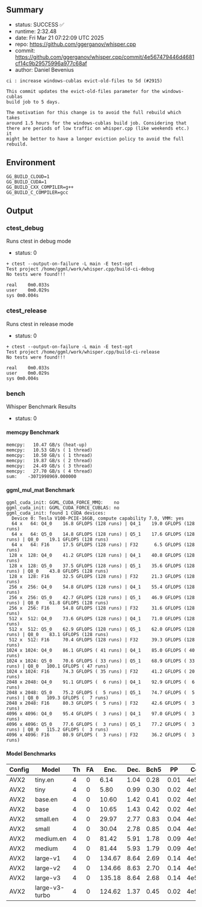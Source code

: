 ## Summary

- status:  SUCCESS ✅
- runtime: 2:32.48
- date:    Fri Mar 21 07:22:09 UTC 2025
- repo:    https://github.com/ggerganov/whisper.cpp
- commit:  https://github.com/ggerganov/whisper.cpp/commit/4e567479446d4681cf14c9b29575996a977c68af
- author:  Daniel Bevenius
```
ci : increase windows-cublas evict-old-files to 5d (#2915)

This commit updates the evict-old-files parameter for the windows-cublas
build job to 5 days.

The motivation for this change is to avoid the full rebuild which takes
around 1.5 hours for the windows-cublas build job. Considering that
there are periods of low traffic on whisper.cpp (like weekends etc.) it
might be better to have a longer eviction policy to avoid the full
rebuild.
```

## Environment

```
GG_BUILD_CLOUD=1
GG_BUILD_CUDA=1
GG_BUILD_CXX_COMPILER=g++
GG_BUILD_C_COMPILER=gcc
```

## Output

### ctest_debug

Runs ctest in debug mode
- status: 0
```
+ ctest --output-on-failure -L main -E test-opt
Test project /home/ggml/work/whisper.cpp/build-ci-debug
No tests were found!!!

real	0m0.033s
user	0m0.029s
sys	0m0.004s
```
### ctest_release

Runs ctest in release mode
- status: 0
```
+ ctest --output-on-failure -L main -E test-opt
Test project /home/ggml/work/whisper.cpp/build-ci-release
No tests were found!!!

real	0m0.033s
user	0m0.029s
sys	0m0.004s
```
### bench

Whisper Benchmark Results
- status: 0
#### memcpy Benchmark

```
memcpy:   10.47 GB/s (heat-up)
memcpy:   10.53 GB/s ( 1 thread)
memcpy:   10.50 GB/s ( 1 thread)
memcpy:   19.87 GB/s ( 2 thread)
memcpy:   24.49 GB/s ( 3 thread)
memcpy:   27.70 GB/s ( 4 thread)
sum:    -3071998969.000000
```

#### ggml_mul_mat Benchmark

```
ggml_cuda_init: GGML_CUDA_FORCE_MMQ:    no
ggml_cuda_init: GGML_CUDA_FORCE_CUBLAS: no
ggml_cuda_init: found 1 CUDA devices:
  Device 0: Tesla V100-PCIE-16GB, compute capability 7.0, VMM: yes
  64 x   64: Q4_0    16.8 GFLOPS (128 runs) | Q4_1    19.0 GFLOPS (128 runs)
  64 x   64: Q5_0    14.8 GFLOPS (128 runs) | Q5_1    17.6 GFLOPS (128 runs) | Q8_0    19.1 GFLOPS (128 runs)
  64 x   64: F16     17.5 GFLOPS (128 runs) | F32      6.5 GFLOPS (128 runs)
 128 x  128: Q4_0    41.2 GFLOPS (128 runs) | Q4_1    40.8 GFLOPS (128 runs)
 128 x  128: Q5_0    37.5 GFLOPS (128 runs) | Q5_1    35.6 GFLOPS (128 runs) | Q8_0    43.8 GFLOPS (128 runs)
 128 x  128: F16     32.5 GFLOPS (128 runs) | F32     21.3 GFLOPS (128 runs)
 256 x  256: Q4_0    54.8 GFLOPS (128 runs) | Q4_1    55.4 GFLOPS (128 runs)
 256 x  256: Q5_0    42.7 GFLOPS (128 runs) | Q5_1    46.9 GFLOPS (128 runs) | Q8_0    61.8 GFLOPS (128 runs)
 256 x  256: F16     54.8 GFLOPS (128 runs) | F32     31.6 GFLOPS (128 runs)
 512 x  512: Q4_0    73.6 GFLOPS (128 runs) | Q4_1    71.0 GFLOPS (128 runs)
 512 x  512: Q5_0    62.9 GFLOPS (128 runs) | Q5_1    62.0 GFLOPS (128 runs) | Q8_0    83.1 GFLOPS (128 runs)
 512 x  512: F16     70.4 GFLOPS (128 runs) | F32     39.3 GFLOPS (128 runs)
1024 x 1024: Q4_0    86.1 GFLOPS ( 41 runs) | Q4_1    85.0 GFLOPS ( 40 runs)
1024 x 1024: Q5_0    70.6 GFLOPS ( 33 runs) | Q5_1    68.9 GFLOPS ( 33 runs) | Q8_0   100.1 GFLOPS ( 47 runs)
1024 x 1024: F16     74.3 GFLOPS ( 35 runs) | F32     41.2 GFLOPS ( 20 runs)
2048 x 2048: Q4_0    91.1 GFLOPS (  6 runs) | Q4_1    92.9 GFLOPS (  6 runs)
2048 x 2048: Q5_0    75.2 GFLOPS (  5 runs) | Q5_1    74.7 GFLOPS (  5 runs) | Q8_0   109.3 GFLOPS (  7 runs)
2048 x 2048: F16     80.3 GFLOPS (  5 runs) | F32     42.6 GFLOPS (  3 runs)
4096 x 4096: Q4_0    95.4 GFLOPS (  3 runs) | Q4_1    97.0 GFLOPS (  3 runs)
4096 x 4096: Q5_0    77.6 GFLOPS (  3 runs) | Q5_1    77.2 GFLOPS (  3 runs) | Q8_0   115.2 GFLOPS (  3 runs)
4096 x 4096: F16     80.9 GFLOPS (  3 runs) | F32     36.2 GFLOPS (  3 runs)
```

#### Model Benchmarks

|           Config |         Model |  Th |  FA |    Enc. |    Dec. |    Bch5 |      PP |  Commit |
|              --- |           --- | --- | --- |     --- |     --- |     --- |     --- |     --- |
|             AVX2 |       tiny.en |   4 |   0 |    6.14 |    1.04 |    0.28 |    0.01 | 4e567479 |
|             AVX2 |          tiny |   4 |   0 |    5.80 |    0.99 |    0.30 |    0.02 | 4e567479 |
|             AVX2 |       base.en |   4 |   0 |   10.60 |    1.42 |    0.41 |    0.02 | 4e567479 |
|             AVX2 |          base |   4 |   0 |   10.65 |    1.43 |    0.42 |    0.02 | 4e567479 |
|             AVX2 |      small.en |   4 |   0 |   29.97 |    2.77 |    0.83 |    0.04 | 4e567479 |
|             AVX2 |         small |   4 |   0 |   30.04 |    2.78 |    0.85 |    0.04 | 4e567479 |
|             AVX2 |     medium.en |   4 |   0 |   81.42 |    5.91 |    1.78 |    0.09 | 4e567479 |
|             AVX2 |        medium |   4 |   0 |   81.44 |    5.93 |    1.79 |    0.09 | 4e567479 |
|             AVX2 |      large-v1 |   4 |   0 |  134.67 |    8.64 |    2.69 |    0.14 | 4e567479 |
|             AVX2 |      large-v2 |   4 |   0 |  134.66 |    8.63 |    2.70 |    0.14 | 4e567479 |
|             AVX2 |      large-v3 |   4 |   0 |  135.18 |    8.64 |    2.68 |    0.14 | 4e567479 |
|             AVX2 | large-v3-turbo |   4 |   0 |  124.62 |    1.37 |    0.45 |    0.02 | 4e567479 |

